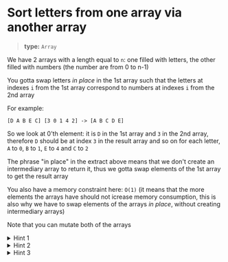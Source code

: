 # Sort letters from one array via another array

> __type:__ `Array`

We have 2 arrays with a length equal to `n`: one filled with letters, the other filled with numbers (the number are from 0 to n-1)

You gotta swap letters _in place_ in the 1st array such that the letters at indexes `i` from the 1st array correspond to numbers at indexes `i` from the 2nd array

For example:

```
[D A B E C] [3 0 1 4 2] -> [A B C D E]
```

So we look at 0'th element: it is `D` in the 1st array and `3` in the 2nd array, therefore `D` should be at index `3` in the result array and so on for each letter, `A` to `0`, `B` to `1`, `E` to `4` and `C` to `2`

The phrase "in place" in the extract above means that we don't create an intermediary array to return it, thus we gotta swap elements of the 1st array to get the result array

You also have a memory constraint here: `O(1)` (it means that the more elements the arrays have should not icrease memory consumption, this is also why we have to swap elements of the arrays _in place_, without creating intermediary arrays)

Note that you can mutate both of the arrays

<details>

<summary>Hint 1</summary>

We could jump over the elements of the 2nd array like so:

- first element is `3`, therefore go to element at index `3`
- at index `3` we have `4`, therefore go to element at index `4`
- at index `4` we have `2`, therefore go to element at index `2`
- at index `2` we have `1`, therefore go to element at index `1`
- at index `1` we have `0`, therefore go to element at index `0`
- we have iterated the 2nd array

If we do it like that also swapping the elements along the way we will indeed be able to match the arrays above but the problem here is that there can be a situation where you can be caught in a loop and therefore skip some part of the array, here is an example:

```
[D C B A E] [3 2 1 0 4]
3 -> 0 -> 3 -> ...
```

Therefore such solution, though clever, does not suit the requirements

</details>

<details>

<summary>Hint 2</summary>

We sort in place the 2nd array but together with the elements of the 2nd array we also swap the elements of the 1st array. There is a whole type of tasks that can be solved by swapping the elements of the array in a clever way (or in our case we swap the elements of the two arrays simultaneously)

</details>

<details>

<summary>Hint 3</summary>

To solve this task you need to simply _sort_ the elements of the 2nd array (the numbers) and every time you swap the elements of the 2nd array you need to also likewise swap the same elements of the 1st array (the letters). As a result you are going to get the letters in the right order sorted thanks to the 2nd array

</details>
